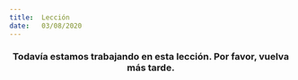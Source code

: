 ```yaml
---
title:  Lección
date:   03/08/2020
---
```


### <center>Todavía estamos trabajando en esta lección. Por favor, vuelva más tarde.</center>